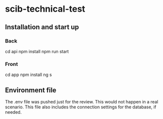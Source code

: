 # scib-technical-test
## Installation and start up
### Back
cd api
npm install
npm run start
### Front
cd app
npm install
ng s
## Environment file
The .env file was pushed just for the review. This would not happen in a real scenario. This file also includes the connection settings for the database, if needed.

